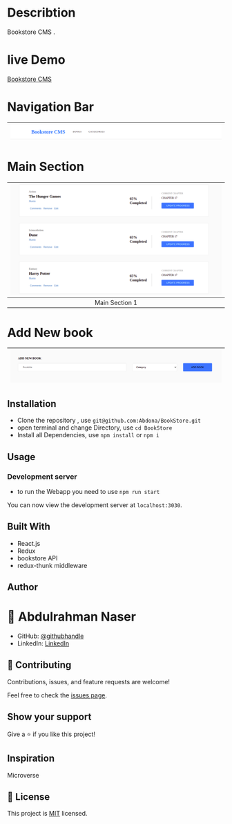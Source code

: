 # Describtion

Bookstore CMS .

# live Demo
 [Bookstore CMS](https://hopeful-jepsen-60d8f2.netlify.app/)

# Navigation Bar

| ![screenshot](./Navbar.png)|
| :------------: |

# Main Section

| ![screenshot](./mainsection.png)
| :------------: |
|  Main Section 1 |

# Add New book 

| ![screenshot](./addnewbook.png) |
| :------------: |

## Installation

- Clone the repository , use  `git@github.com:Abdona/BookStore.git` 
- open terminal and change Directory, use `cd BookStore`
- Install all Dependencies, use `npm install` or `npm i`

## Usage

### Development server
- to run the Webapp you need to use `npm run start`

You can now view the development server at `localhost:3030`.


## Built With

- React.js
- Redux
- bookstore API
- redux-thunk middleware



## Author

# 👤 Abdulrahman Naser
- GitHub: [@githubhandle](https://github.com/Abdona)
- LinkedIn: [LinkedIn](https://www.linkedin.com/in/abdulrahman-nasser-2b7173131/)

## 🤝 Contributing

Contributions, issues, and feature requests are welcome!

Feel free to check the [issues page](https://github.com/Abdona/BookStore/issues).

## Show your support

Give a ⭐️ if you like this project!

## Inspiration
Microverse

## 📝 License

This project is [MIT]() licensed.